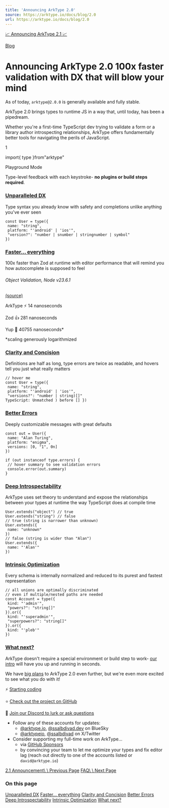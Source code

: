 ```yaml
---
title: 'Announcing ArkType 2.0'
source: https://arktype.io/docs/blog/2.0
url: https://arktype.io/docs/blog/2.0
---
```


[📈 Announcing ArkType 2.1 📈](https://arktype.io/docs/blog/2.1)

[Blog](https://arktype.io/docs/blog)

# Announcing ArkType 2.0 100x faster validation with DX that will blow your mind

As of today, `arktype@2.0.0` is generally available and fully stable.

ArkType 2.0 brings types to runtime JS in a way that, until today, has been a pipedream.

Whether you're a first-time TypeScript dev trying to validate a form or a library author introspecting relationships,
ArkType offers fundamentally better tools for navigating the perils of JavaScript.

1

import{ type }from"arktype"

Playground Mode

Type-level feedback with each keystroke- **no plugins or build steps required**.

### [Unparalleled DX](https://arktype.io/docs/blog/2.0#unparalleled-dx)

Type syntax you already know with safety and completions unlike anything you've ever seen

```
const User = type({
 name: "string",
 platform: "'android' | 'ios'",
 "version?": "number | snumber | stringnumber | symbol"
})
```

### [Faster... everything](https://arktype.io/docs/blog/2.0#faster-everything)

100x faster than Zod at runtime with editor performance that will remind you how autocomplete is supposed to feel

###### Object Validation, Node v23.6.1

[(source)](https://moltar.github.io/typescript-runtime-type-benchmarks/)

ArkType ⚡ 14 nanoseconds

Zod 👍 281 nanoseconds

Yup 🐌 40755 nanoseconds\*

\*scaling generously logarithmized

### [Clarity and Concision](https://arktype.io/docs/blog/2.0#clarity-and-concision)

Definitions are half as long, type errors are twice as readable, and hovers tell you just what really matters

```
// hover me
const User = type({
 name: "string",
 platform: "'android' | 'ios'",
 "versions?": "number | string)[]"
TypeScript: Unmatched ) before [] })
```

### [Better Errors](https://arktype.io/docs/blog/2.0#better-errors)

Deeply customizable messages with great defaults

```
const out = User({
 name: "Alan Turing",
 platform: "enigma",
 versions: [0, "1", 0n]
})

if (out instanceof type.errors) {
 // hover summary to see validation errors
 console.error(out.summary)
}
```

### [Deep Introspectability](https://arktype.io/docs/blog/2.0#deep-introspectability)

ArkType uses set theory to understand and expose the relationships between your types at runtime the way TypeScript does
at compile time

```
User.extends("object") // true
User.extends("string") // false
// true (string is narrower than unknown)
User.extends({
 name: "unknown"
})
// false (string is wider than "Alan")
User.extends({
 name: "'Alan'"
})
```

### [Intrinsic Optimization](https://arktype.io/docs/blog/2.0#intrinsic-optimization)

Every schema is internally normalized and reduced to its purest and fastest representation

```
// all unions are optimally discriminated
// even if multiple/nested paths are needed
const Account = type({
 kind: "'admin'",
 "powers?": "string[]"
}).or({
 kind: "'superadmin'",
 "superpowers?": "string[]"
}).or({
 kind: "'pleb'"
})
```

### [What next?](https://arktype.io/docs/blog/2.0#what-next)

ArkType doesn't require a special environment or build step to work- [our intro](https://arktype.io/docs/intro/setup)
will have you up and running in seconds.

We have [big plans](https://github.com/orgs/arktypeio/projects/4) to ArkType 2.0 even further, but we're even more
excited to see what you do with it!

⚡ [Starting coding](https://arktype.io/docs/intro/setup)

⭐ [Check out the project on GitHub](https://arktype.io/docs/intro/setup)

👋 [Join our Discord to lurk or ask questions](https://arktype.io/discord)

- Follow any of these accounts for updates:
  - [@arktype.io](https://bsky.app/profile/arktype.io), [@ssalbdivad.dev](https://bsky.app/profile/ssalbdivad.dev) on
    BlueSky
  - [@arktypeio](https://x.com/arktypeio), [@ssalbdivad](https://x.com/arktypeio) on X/Twitter
- Consider supporting my full-time work on ArkType...
  - via [GitHub Sponsors](https://github.com/sponsors/arktypeio)
  - by convincing your team to let me optimize your types and fix editor lag (reach out directly to one of the accounts
    listed or `david@arktype.io`)

[2.1 Announcement\\ \\ Previous Page](https://arktype.io/docs/blog/2.1)
[FAQ\\ \\ Next Page](https://arktype.io/docs/faq)

### On this page

[Unparalleled DX](https://arktype.io/docs/blog/2.0#unparalleled-dx)
[Faster... everything](https://arktype.io/docs/blog/2.0#faster-everything)
[Clarity and Concision](https://arktype.io/docs/blog/2.0#clarity-and-concision)
[Better Errors](https://arktype.io/docs/blog/2.0#better-errors)
[Deep Introspectability](https://arktype.io/docs/blog/2.0#deep-introspectability)
[Intrinsic Optimization](https://arktype.io/docs/blog/2.0#intrinsic-optimization)
[What next?](https://arktype.io/docs/blog/2.0#what-next)
